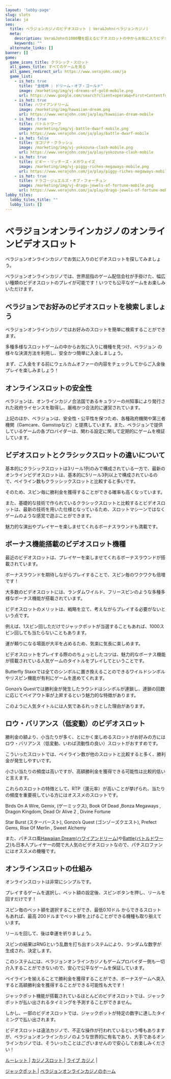```yaml
---
layout: 'lobby-page'
slug: slots
locale: ja
seo:
  title: ベラジョンカジノのビデオスロット | Vera&John(ベラジョンカジノ)
  meta:
    description: Vera&Johnの1000種を超えるビデオスロットの中からお気に入りビデオスロットを見つけましょう。リアルマネーのみならず、無料で遊べるデモモードもご用意しています。
    keywords: ""
  alternate_links: []
banner: []
game:
  game_icons_title: クラシック・スロット
  all_games_title: すべてのゲームを見る
  all_games_redirect_url: https://www.verajohn.com/ja
  game_list:
    - is_hot: true
      title: "金蛙神 : ドリーム・オブ・ゴールド"
      image: /marketing/img/vj-dreams-of-gold-mobile.png
      url: https://www.google.com/search?client=opera&q=First+Contentful+Paint&sourceid=opera&ie=UTF-8&oe=UTF-8
    - is_hot: true
      title: ハワイアンドリーム
      image: /marketing/img/hawaiian-dream.png
      url: https://www.verajohn.com/ja/play/hawaiian-dream-mobile
    - is_hot: true
      title: バトルドワーフ
      image: /marketing/img/vj-battle-dwarf-mobile.png
      url: https://www.verajohn.com/ja/play/battle-dwarf-mobile
    - is_hot: false
      title: ヨコヅナ・クラッシュ
      image: /marketing/img/vj-yokozuna-clash-mobile.png
      url: https://www.verajohn.com/ja/play/yokozuna-clash-mobile
    - is_hot: true
      title: ピギー・リッチーズ・メガウェイズ
      image: /marketing/img/vj-piggy-riches-megaways-mobile.png
      url: https://www.verajohn.com/ja/play/piggy-riches-megaways-mobile
    - is_hot: true
      title: ドラゴ－ジュエルズ・オブ・フォーチュン
      image: /marketing/img/vj-drago-jewels-of-fortune-mobile.png
      url: https://www.verajohn.com/ja/play/drago-jewels-of-fortune-mobile
lobby_tiles:
  lobby_tiles_title: ""
  lobby_list: []
---
```

<h1>ベラジョンオンラインカジノのオンラインビデオスロット</h1>

<p>ベラジョンオンラインカジノでお気に入りのビデオスロットを探してみましょう。</p>

<p>ベラジョンオンラインカジノでは、世界屈指のゲーム配信会社が手掛けた、幅広い種類のビデオスロットのプレイが可能です！いつでも公平なゲームをお楽しみいただけます。</p>

<h2> ベラジョンでお好みのビデオスロットを検索しましょう</h2>

<p>ベラジョンオンラインカジノではお好みのスロットを簡単に検索することができます。</p>

<p>多種多様なスロットゲームの中からお気に入りに機種を見つけ、ベラジョン の様々な決済方法を利用し、安全かつ簡単に入金しましょう。</p>

<p>まず、ご入金をする前にウェルカムオファーの内容をチェックしてからご入金後プレイを楽しみましょう！</p>

<h2>オンラインスロットの安全性</h2>

<p> ベラジョンは、オンラインカジノ合法国であるキュラソーの州知事により発行された政府ライセンスを取得し、厳格かつ合法的に運営されています。</p>
<p>上記のほか、ベラジョンは、安全性・公平性を保つため、各種政府機関や第三者機関（Gamcare、Gamstopなど）と提携しています。また、ベラジョンで提供しているゲームの各プロバイダーは、関わる設定に関して定期的にゲームを検証しています。</p>

<h2>ビデオスロットとクラシックスロットの違いについて</h2>

<p>基本的にクラシックスロットは3リール1列のみで構成されている一方で、最新のオンラインビデオスロットは、基本的に5リール3列以上で構成されているので、ペイライン数もクラッシックスロットと比較すると多いです。</p>
<p>そのため、スピン毎に勝利金を獲得することができる確率も高くなっています。</p>

<p>また、基礎的な技術で作られているクラシックスロットと比較するとビデオスロットは、最新の技術を用いた仕様となっているため、スロットマシーンではなくゲームのような感覚で遊ぶことができます。</p>

<p>魅力的な演出やプレイヤーを楽しませてくれるボーナスラウンドも満載です。</p>

<h2>ボーナス機能搭載のビデオスロット機種 </h2>

<p>最近のビデオスロットは、プレイヤーを楽しませてくれるボーナスラウンドが搭載されています。</p>

<p>ボーナスラウンドを期待しながらプレイすることで、スピン毎のワクワクも倍増です！</p>

<p>大多数のビデオスロットには、ランダムワイルド、フリースピンのような多種多様なボーナス機能が搭載されています。</p>

<p>ビデオスロットのメリットは、戦略を立て、考えながらプレイする必要がないという点です。</p>

<p>例えば、1スピン回しただけでジャックポットが当選することもあれば、1000スピン回しても当たらないこともあります。</p>

<p>運が頼りになる場面が大半を占めるため、気楽に気長に楽しめます。</p>

<p>ビデオスロットをプレイする際ののちょっとしたコツは、魅力的なボーナス機能が搭載されている人気ゲームのタイトルをプレイしてということです。</p>

<p>Butterfly Staxxでは全てのシンボルに置き換えることのできるワイルドシンボルやリスピン機能が有利にゲームを進めてくれます。</p>

<p>Gonzo’s Questでは勝利金が発生したラウンドはシンボルが連鎖し、連鎖の回数に応じてペイアウト率が上昇するという魅力的な特徴があります。</p>
<p>このように人気タイトルには人気であるれっきとした理由があります。</p>

<h2>ロウ・バリアンス（低変動）のビデオスロット</h2>

<p>勝利金の額より、小当たりが多く、とにかく楽しめるスロットがお好みの方にはロウ・バリアンス（低変動、いわば流動性の良い）スロットがおすすめです。</p>

<p>こういったスロットでは、ペイライン数が他のスロットと比較すると多く、勝利金が発生しやすいです。</p>

<p>小さい当たりの頻度は高いですが、高額勝利金を獲得できる可能性は比較的低いと言えます。</p>

<p>これらのスロットの特徴として、RTP（還元率）が高いことが挙げられ、当たりの頻度を重要視している方にはオススメのスロットです。</p>

<p> Birds On A Wire, Gemix, (ゲーミックス), Book Of Dead ,Bonza Megaways , Dragon Kingdom, Dead Or Alive 2 , Divine Fortune </p>

<p>Star Burst (スターバースト), Gonzo’s Quest (ゴンゾーズクエスト), Prefect Gems, Rise Of Merlin , Sweet Alchemy </p>

<p>また、パチスロ風<a href="https://www.verajohn.com/ja/play/hawaiian-dream">Hawaiian Dream(ハワイアンドリーム)</a>や<a href="https://www.verajohn.com/ja/play/battle-dwarf">Battle(バトルドワーフ)</a>も日本人プレイヤーの間で大人気のビデオスロットなので、パチスロファンにはオススメの機種です。</p>

<h2>オンラインスロットの仕組み</h2>

<p>オンラインスロットは非常にシンプルです。</p>
<p>プレイするゲームを選択し、ベット額の設定後、スピンボタンを押し、リールを回すだけです！</p>

<p>スピン毎のべット額を選択することができ、最低0.10ドル からできるスロットもあれば、最高 200ドルまでベット額を上げることができる機種も取り揃えています。</p>

<p>リールを回して、後は幸運を祈りましょう。</p>

<p>スピンの結果はRNGという乱数を打ち出すシステムにより、ランダムな数字が生成され、決定します。</p>

<p>このシステムには、ベラジョンオンラインカジノもゲームプロバイダー側も一切介入することができないので、安心で公平なゲームを保証しています。</p>

<p>ペイラインを揃えることで勝利金を獲得することができ、ボーナスゲームへ突入すると高額勝利金を獲得することができる可能性も大です！</p>

<p>ジャックポット機能が搭載されているほとんどのビデオスロットでは、ジャックポットが払い出されるタイミングを予測することができません。</p>

<p>しかし、一部のビデオスロットでは、ジャックポットが特定の数字に達したタイミングで払い出されます。</p>

<p>ビデオスロットは違法カジノで、不正な操作が行われているという噂もありますが、ベラジョンオンラインカジノのような世界的に有名であり、大手であるオンラインカジノでは、そういったことはございませんので安心してお楽しみください！</p>

<p><a href="//www.verajohn.com/ja/roulette"> ルーレット </a> | <a href="//www.verajohn.com/ja/slots"> カジノスロット </a> | <a href="//www.verajohn.com/ja/livecasino">ライブ カジノ</a> | <p><a href="//https://www.verajohn.com/ja/jackpots"> ジャックポット </a> | <a href="//www.verajohn.com/ja">ベラジョンオンラインカジノのホーム</a></p>
